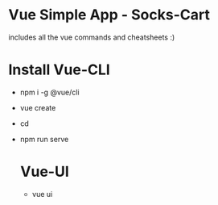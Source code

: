 # Vue Simple App - Socks-Cart
includes all the vue commands and cheatsheets :)

# Install Vue-CLI
- npm i -g @vue/cli
- vue create <name>
- cd <name>
- npm run serve
  
  # Vue-UI
  - vue ui
